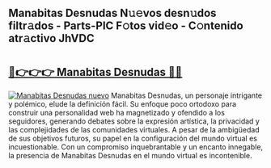## Manabitas Desnudas N𝚞𝚎vos desn𝚞dos filtr𝚊dos - Parts-PIC F𝚘tos vid𝚎o - C𝚘ntenido atr𝚊ctivo JhVDC

# <h2><a href="http://mbcatry.tromn.icu/?c=Manabitas+Desnudas">🔗👉👉👉 Manabitas Desnudas 🔗🔗</a></h2>

[![Manabitas Desnudas nuevo](https://i.imgur.com/pEAQMta.gif)](http://mbcatry.tromn.icu/?c=Manabitas+Desnudas)
Manabitas Desnudas, un personaje intrigante y polémico, elude la definición fácil. Su enfoque poco ortodoxo para construir una personalidad web ha magnetizado y ofendido a los seguidores, generando debates sobre la expresión artística, la privacidad y las complejidades de las comunidades virtuales. A pesar de la ambigüedad de sus objetivos futuros, su papel en la configuración del mundo virtual es incuestionable. Con un compromiso inquebrantable y un encanto innegable, la presencia de Manabitas Desnudas en el mundo virtual es incontenible.

